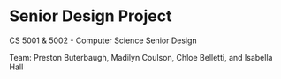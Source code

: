 # Senior Design Project
CS 5001 &amp; 5002 - Computer Science Senior Design

Team: Preston Buterbaugh, Madilyn Coulson, Chloe Belletti, and Isabella Hall
